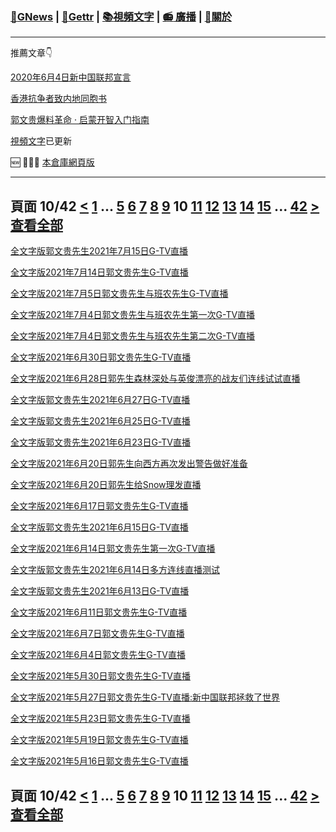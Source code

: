 ﻿###  [:newspaper:GNews](/README.md) | [:statue_of_liberty:Gettr](/content/gettr/README.md) | [:books:視頻文字](/content/README.md) | [:radio: 廣播](/content/docs/g-radio/README.md) | [:pray:關於](https://github.com/ourhimalayas/home/tree/main/about)
---

推薦文章:point_down:

[2020年6月4日新中国联邦宣言](/content/docs/declaration-of-the-New-Federal-State-of-China/README.md)

[香港抗争者致内地同胞书](/master/2019/08/a_letter_from_the_hong_kong_people.md)

[郭文贵爆料革命 · 启蒙开智入门指南](https://github.com/Pangu2020together/guo-whistleblowing-revolution)

[視頻文字](/content/README.md)已更新

:new: :tada::tada::tada: [本倉庫網頁版](https://ourhimalayas.github.io/)

---
## 頁面 10/42 [**<**](/content/transcript/README-9.md) [1](/content/transcript/README.md) ... [5](/content/transcript/README-5.md) [6](/content/transcript/README-6.md) [7](/content/transcript/README-7.md) [8](/content/transcript/README-8.md) [9](/content/transcript/README-9.md) **10** [11](/content/transcript/README-11.md) [12](/content/transcript/README-12.md) [13](/content/transcript/README-13.md) [14](/content/transcript/README-14.md) [15](/content/transcript/README-15.md) ... [42](/content/transcript/README-42.md) [**>**](/content/transcript/README-11.md) [查看全部](/content/transcript/README-all.md)

[全文字版郭文贵先生2021年7月15日G-TV直播](/content/transcript/2021/07/20210715-1399731.md)

[全文字版2021年7月14日郭文贵先生G-TV直播](/content/transcript/2021/07/20210714-1397682.md)

[全文字版2021年7月5日郭文贵先生与班农先生G-TV直播](/content/transcript/2021/07/20210705-1378459.md)

[全文字版2021年7月4日郭文贵先生与班农先生第一次G-TV直播](/content/transcript/2021/07/20210704-1375674.md)

[全文字版2021年7月4日郭文贵先生与班农先生第二次G-TV直播](/content/transcript/2021/07/20210704-1376105.md)

[全文字版2021年6月30日郭文贵先生G-TV直播](/content/transcript/2021/06/20210630-1364325.md)

[全文字版2021年6月28日郭先生森林深处与英俊漂亮的战友们连线试试直播](/content/transcript/2021/06/20210628-1356870.md)

[全文字版郭文贵先生2021年6月27日G-TV直播](/content/transcript/2021/06/20210627-1356603.md)

[全文字版郭文贵先生2021年6月25日G-TV直播](/content/transcript/2021/06/20210625-1351941.md)

[全文字版郭文贵先生2021年6月23日G-TV直播](/content/transcript/2021/06/20210623-1346987.md)

[全文字版2021年6月20日郭先生向西方再次发出警告做好准备](/content/transcript/2021/06/20210620-1338436.md)

[全文字版2021年6月20日郭先生给Snow理发直播](/content/transcript/2021/06/20210620-1338460.md)

[全文字版2021年6月17日郭文贵先生G-TV直播](/content/transcript/2021/06/20210617-1331243.md)

[全文字版郭文贵先生2021年6月15日G-TV直播](/content/transcript/2021/06/20210615-1326002.md)

[全文字版2021年6月14日郭文贵先生第一次G-TV直播](/content/transcript/2021/06/20210614-1324215.md)

[全文字版郭文贵先生2021年6月14日多方连线直播测试](/content/transcript/2021/06/20210614-1324537.md)

[全文字版郭文贵先生2021年6月13日G-TV直播](/content/transcript/2021/06/20210613-1321859.md)

[全文字版2021年6月11日郭文贵先生G-TV直播](/content/transcript/2021/06/20210611-1316955.md)

[全文字版2021年6月7日郭文贵先生G-TV直播](/content/transcript/2021/06/20210607-1306651.md)

[全文字版2021年6月4日郭文贵先生G-TV直播](/content/transcript/2021/06/20210604-1301563.md)

[全文字版2021年5月30日郭文贵先生G-TV直播](/content/transcript/2021/05/20210530-1285961.md)

[全文字版2021年5月27日郭文贵先生G-TV直播:新中国联邦拯救了世界](/content/transcript/2021/05/20210527-1277441.md)

[全文字版2021年5月23日郭文贵先生G-TV直播](/content/transcript/2021/05/20210523-1268679.md)

[全文字版2021年5月19日郭文贵先生G-TV直播](/content/transcript/2021/05/20210519-1259336.md)

[全文字版2021年5月16日郭文贵先生G-TV直播](/content/transcript/2021/05/20210516-1250674.md)


## 頁面 10/42 [**<**](/content/transcript/README-9.md) [1](/content/transcript/README.md) ... [5](/content/transcript/README-5.md) [6](/content/transcript/README-6.md) [7](/content/transcript/README-7.md) [8](/content/transcript/README-8.md) [9](/content/transcript/README-9.md) **10** [11](/content/transcript/README-11.md) [12](/content/transcript/README-12.md) [13](/content/transcript/README-13.md) [14](/content/transcript/README-14.md) [15](/content/transcript/README-15.md) ... [42](/content/transcript/README-42.md) [**>**](/content/transcript/README-11.md) [查看全部](/content/transcript/README-all.md)
